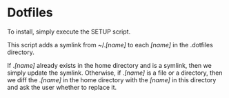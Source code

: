 # Dotfiles
To install, simply execute the SETUP script.

This script adds a symlink from ~/.*[name]* to each *[name]* in the .dotfiles directory.

If .*[name]* already exists in the home directory and is a symlink, then we simply update the symlink. Otherwise, if .*[name]* is a file or a directory, then we diff the .*[name]* in the home directory with the *[name]* in this directory and ask the user whether to replace it.
